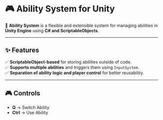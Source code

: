 # 🎮 Ability System for Unity

🚀 **Ability System** is a flexible and extensible system for managing abilities in **Unity Engine** using **C# and ScriptableObjects**.

---

## ✨ Features
✅ **ScriptableObject-based** for storing abilities outside of code.  
✅ **Supports multiple abilities** and triggers them using `InputSystem`.  
✅ **Separation of ability logic and player control** for better reusability.  

---

## 🎮 Controls
- **Q** → Switch Ability  
- **Ctrl** → Use Ability  
